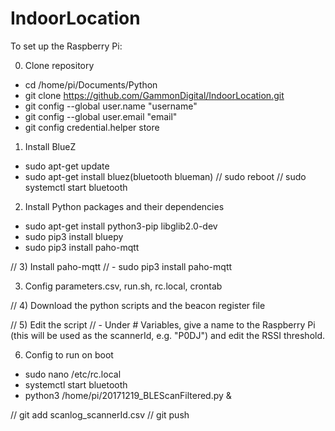 # IndoorLocation
To set up the Raspberry Pi:

0) Clone repository
- cd /home/pi/Documents/Python
- git clone https://github.com/GammonDigital/IndoorLocation.git
- git config --global user.name "username"
- git config --global user.email "email"
- git config credential.helper store

1) Install BlueZ
- sudo apt-get update
- sudo apt-get install bluez(bluetooth blueman)
// sudo reboot
// sudo systemctl start bluetooth

2) Install Python packages and their dependencies
- sudo apt-get install python3-pip libglib2.0-dev
- sudo pip3 install bluepy
- sudo pip3 install paho-mqtt


// 3) Install paho-mqtt
// - sudo pip3 install paho-mqtt

3) Config parameters.csv, run.sh, rc.local, crontab

// 4) Download the python scripts and the beacon register file

// 5) Edit the script
// - Under # Variables, give a name to the Raspberry Pi (this will be used as the scannerId, e.g. "P0DJ") and edit the RSSI threshold.

6) Config to run on boot
- sudo nano /etc/rc.local
- systemctl start bluetooth
- python3 /home/pi/20171219_BLEScanFiltered.py &

// git add scanlog_scannerId.csv
// git push
